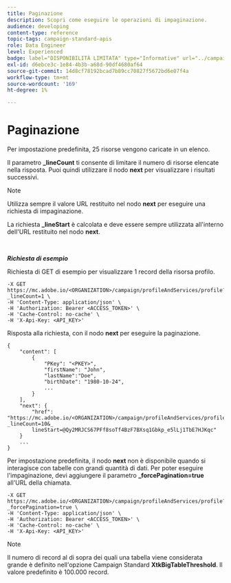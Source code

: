 ```yaml
---
title: Paginazione
description: Scopri come eseguire le operazioni di impaginazione.
audience: developing
content-type: reference
topic-tags: campaign-standard-apis
role: Data Engineer
level: Experienced
badge: label="DISPONIBILITÀ LIMITATA" type="Informative" url="../campaign-standard-migration-home.md" tooltip="Limitato agli utenti Campaign Standard migrati"
exl-id: d6ebce3c-1e84-4b3b-a68d-90df4680af64
source-git-commit: 14d8cf78192bcad7b89cc70827f5672bd6e07f4a
workflow-type: tm+mt
source-wordcount: '169'
ht-degree: 1%

---
```


# Paginazione

Per impostazione predefinita, 25 risorse vengono caricate in un elenco.

Il parametro **_lineCount** ti consente di limitare il numero di risorse elencate nella risposta.  Puoi quindi utilizzare il nodo **next** per visualizzare i risultati successivi.

>[!NOTE]
>
>Utilizza sempre il valore URL restituito nel nodo **next** per eseguire una richiesta di impaginazione.
>
>La richiesta **_lineStart** è calcolata e deve essere sempre utilizzata all&#39;interno dell&#39;URL restituito nel nodo **next**.

<br/>

***Richiesta di esempio***

Richiesta di GET di esempio per visualizzare 1 record della risorsa profilo.

```
-X GET https://mc.adobe.io/<ORGANIZATION>/campaign/profileAndServices/profile?_lineCount=1 \
-H 'Content-Type: application/json' \
-H 'Authorization: Bearer <ACCESS_TOKEN>' \
-H 'Cache-Control: no-cache' \
-H 'X-Api-Key: <API_KEY>'
```

Risposta alla richiesta, con il nodo **next** per eseguire la paginazione.

```
{
    "content": [
        {
            "PKey": "<PKEY>",
            "firstName": "John",
            "lastName":"Doe",
            "birthDate": "1980-10-24",
            ...
        }
    ],
    "next": {
        "href": "https://mc.adobe.io/<ORGANIZATION>/campaign/profileAndServices/profile/email?_lineCount=10&_
        lineStart=@Qy2MRJCS67PFf8soTf4BzF7BXsq1Gbkp_e5lLj1TbE7HJKqc"
    }
    ...
}
```

Per impostazione predefinita, il nodo **next** non è disponibile quando si interagisce con tabelle con grandi quantità di dati. Per poter eseguire l&#39;impaginazione, devi aggiungere il parametro **_forcePagination=true** all&#39;URL della chiamata.

```
-X GET https://mc.adobe.io/<ORGANIZATION>/campaign/profileAndServices/profile?_forcePagination=true \
-H 'Content-Type: application/json' \
-H 'Authorization: Bearer <ACCESS_TOKEN>' \
-H 'Cache-Control: no-cache' \
-H 'X-Api-Key: <API_KEY>'
```

>[!NOTE]
>
>Il numero di record al di sopra dei quali una tabella viene considerata grande è definito nell&#39;opzione Campaign Standard **XtkBigTableThreshold**. Il valore predefinito è 100.000 record.
